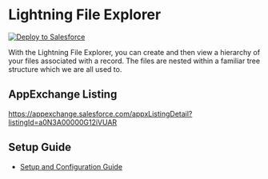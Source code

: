 # Lightning File Explorer

<div>
    <a href="https://githubsfdeploy.herokuapp.com?owner=SalesforceLabs&repo=FileExplorer">
        <img alt="Deploy to Salesforce"
        src="https://raw.githubusercontent.com/afawcett/githubsfdeploy/master/deploy.png">
    </a>
</div>


With the Lightning File Explorer, you can create and then view a hierarchy of your files associated with a record. The files are nested within a familiar tree structure which we are all used to.

## AppExchange Listing
https://appexchange.salesforce.com/appxListingDetail?listingId=a0N3A00000G12iVUAR

## Setup Guide
- [Setup and Configuration Guide](https://salesforce.quip.com/M45zATwr2795)